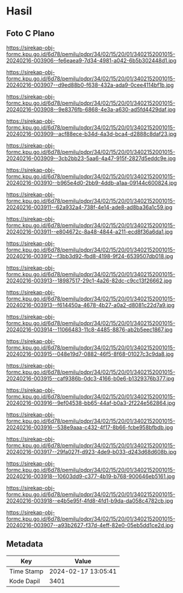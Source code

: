 # Hasil

## Foto C Plano

https://sirekap-obj-formc.kpu.go.id/6d78/pemilu/pdpr/34/02/15/20/01/3402152001015-20240216-003906--fe6eaea9-7d34-4981-a042-6b5b302448d1.jpg

https://sirekap-obj-formc.kpu.go.id/6d78/pemilu/pdpr/34/02/15/20/01/3402152001015-20240216-003907--d9ed88b0-f638-432a-ada9-0cee4114bf1b.jpg

https://sirekap-obj-formc.kpu.go.id/6d78/pemilu/pdpr/34/02/15/20/01/3402152001015-20240216-003908--9e8376fb-6868-4e3a-a630-ad5fd4429daf.jpg

https://sirekap-obj-formc.kpu.go.id/6d78/pemilu/pdpr/34/02/15/20/01/3402152001015-20240216-003909--acf88ece-b34d-4a3d-bca4-d2888c8daf23.jpg

https://sirekap-obj-formc.kpu.go.id/6d78/pemilu/pdpr/34/02/15/20/01/3402152001015-20240216-003909--3cb2bb23-5aa6-4a47-915f-2827d5eddc9e.jpg

https://sirekap-obj-formc.kpu.go.id/6d78/pemilu/pdpr/34/02/15/20/01/3402152001015-20240216-003910--b965e4d0-2bb9-4ddb-a1aa-09144c600824.jpg

https://sirekap-obj-formc.kpu.go.id/6d78/pemilu/pdpr/34/02/15/20/01/3402152001015-20240216-003911--62a932a4-738f-4e14-ade8-ad8ba36a1c59.jpg

https://sirekap-obj-formc.kpu.go.id/6d78/pemilu/pdpr/34/02/15/20/01/3402152001015-20240216-003911--e804672c-8a48-4844-a211-ecd8f36a6da1.jpg

https://sirekap-obj-formc.kpu.go.id/6d78/pemilu/pdpr/34/02/15/20/01/3402152001015-20240216-003912--f3bb3d92-fbd8-4198-9f24-6539507db018.jpg

https://sirekap-obj-formc.kpu.go.id/6d78/pemilu/pdpr/34/02/15/20/01/3402152001015-20240216-003913--18987517-29c1-4a26-82dc-c9cc13f26662.jpg

https://sirekap-obj-formc.kpu.go.id/6d78/pemilu/pdpr/34/02/15/20/01/3402152001015-20240216-003913--f614450a-4678-4b27-a0a2-d8081c22d7a9.jpg

https://sirekap-obj-formc.kpu.go.id/6d78/pemilu/pdpr/34/02/15/20/01/3402152001015-20240216-003914--11066483-11c8-4485-8876-ab2b5eec1867.jpg

https://sirekap-obj-formc.kpu.go.id/6d78/pemilu/pdpr/34/02/15/20/01/3402152001015-20240216-003915--048e19d7-0882-46f5-8f68-01027c3c9da8.jpg

https://sirekap-obj-formc.kpu.go.id/6d78/pemilu/pdpr/34/02/15/20/01/3402152001015-20240216-003915--caf9386b-0dc3-4166-b0e6-b1329376b377.jpg

https://sirekap-obj-formc.kpu.go.id/6d78/pemilu/pdpr/34/02/15/20/01/3402152001015-20240216-003916--9ef04538-bb65-44af-b0a3-2f224e562864.jpg

https://sirekap-obj-formc.kpu.go.id/6d78/pemilu/pdpr/34/02/15/20/01/3402152001015-20240216-003916--538e9aaa-c432-4f17-8b66-fcbe958bfbdb.jpg

https://sirekap-obj-formc.kpu.go.id/6d78/pemilu/pdpr/34/02/15/20/01/3402152001015-20240216-003917--29fa027f-d923-4de9-b033-d243d68d608b.jpg

https://sirekap-obj-formc.kpu.go.id/6d78/pemilu/pdpr/34/02/15/20/01/3402152001015-20240216-003918--10603dd9-c377-4b19-b768-900646eb5161.jpg

https://sirekap-obj-formc.kpu.go.id/6d78/pemilu/pdpr/34/02/15/20/01/3402152001015-20240216-003918--e4b5e95f-4fd8-4fd1-b9da-da058c4782cb.jpg

https://sirekap-obj-formc.kpu.go.id/6d78/pemilu/pdpr/34/02/15/20/01/3402152001015-20240216-003907--a93b2627-f37d-4eff-82e0-05eb5dd1ce2d.jpg


## Metadata

| Key        | Value               |
| ---------- | ------------------- |
| Time Stamp | 2024-02-17 13:05:41 |
| Kode Dapil | 3401                |




